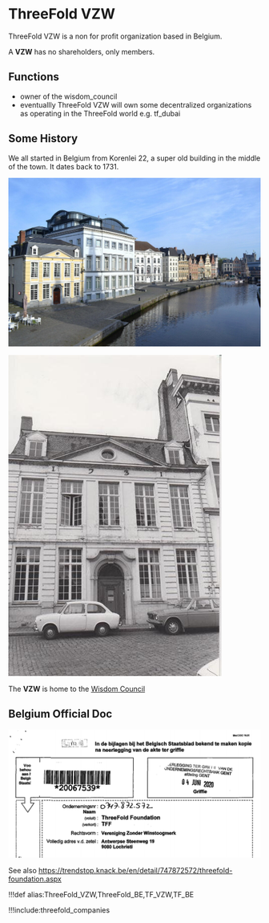 # ThreeFold VZW

ThreeFold VZW is a non for profit organization based in Belgium.

A **VZW** has no shareholders, only members.

<!-- [filename](structure/images_threefold_vzw.html ':include :type=iframe width=100% height=550px frameBorder="0" scrolling="no" align="center"')
 -->

## Functions

- owner of the wisdom_council
- eventuallly ThreeFold VZW will own some decentralized organizations as operating in the ThreeFold world e.g. tf_dubai

## Some History

We all started in Belgium from Korenlei 22, a super old building in the middle of the town. It dates back to 1731.

![](img/korenlei_22.jpg)

![](img/korenlei_old.jpeg)

The **VZW** is home to the [Wisdom Council](wisdom_council)

## Belgium Official Doc

![](img/threefold_vzw_official_doc.png)

<!-- see [threefold_vzw_be_book_20067539.pdf]() -->

See also https://trendstop.knack.be/en/detail/747872572/threefold-foundation.aspx

!!!def alias:ThreeFold_VZW,ThreeFold_BE,TF_VZW,TF_BE

!!!include:threefold_companies